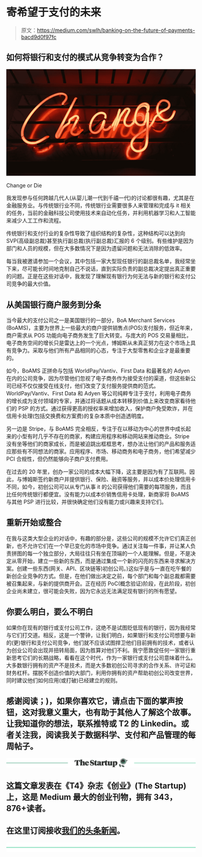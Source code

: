 # 寄希望于支付的未来

> 原文：<https://medium.com/swlh/banking-on-the-future-of-payments-bacd9d0f97fc>

## 如何将银行和支付的模式从竞争转变为合作？

![](img/38c313e999981e012280ff339fc9f228.png)

Change or Die

我发现参与任何跨越几代人(从婴儿潮一代到千禧一代)的讨论都很有趣，尤其是在金融服务业。与传统银行业不同，传统银行业需要很多人来管理和完成与 it 相关的任务，当前的金融科技公司使用技术来自动化任务，并利用机器学习和人工智能来减少人工工作和流程。

传统银行和支付行业的复杂性导致了组织结构的复杂性，这种结构可以达到向 SVP(高级副总裁)甚至执行副总裁(执行副总裁)汇报的 6 个级别。有些维护是因为部门和人员的规模，但在大多数情况下是因为遗留问题和无法消除的低效率。

每当我被邀请参加一个会议，其中包括一家大型现任银行的副总裁名单，我经常坐下来，尽可能长时间地克制自己不说话，直到实际负责的副总裁决定提出真正重要的问题。正是在这些对话中，我发现了理解现有银行为何无法与新的银行和支付公司竞争的最大价值。

## **从美国银行商户服务到分条**

当今最大的支付公司之一是美国银行的一部分，BoA Merchant Services (BoAMS)，主要为世界上一些最大的商户提供销售点(POS)支付服务，但近年来，商户需求从 POS 功能向电子商务发生了巨大转变。与庞大的 POS 交易量相比，电子商务空间的增长只是雷达上的一个光点，博姆斯从未真正努力在这个市场上具有竞争力。采取与他们所有产品相同的心态，专注于大型零售和企业才是最重要的。

如今，BoAMS 正拼命与包括 WorldPay/Vantiv、First Data 和最著名的 Adyen 在内的公司竞争，因为尽管他们忽视了电子商务作为接受支付的渠道，但这些新公司已经不仅仅接受在线支付，他们改变了支付服务提供商的范式。WorldPay/Vantiv、First Data 和 Adyen 等公司纯粹专注于支付，利用电子商务的增长成为支付领域的专家，并通过将话题从成本转移到价值上来改变商家看待他们的 PSP 的方式。通过获得更高的授权率来增加收入，保护商户免受欺诈，并在信用卡处理(包括交换费和方案费)的复杂本质中创造透明度。

另一边是 Stripe，与 BoAMS 完全相反，专注于在以移动为中心的世界中成长起来的小型有时几乎不存在的商家，构建应用程序和移动网站来推动商业。Stripe 没有坐等他们的商家成长，而是被迫跳出框框思考，想办法让他们的产品和服务适应那些有不同想法的商家。应用程序、市场、移动商务和电子商务，他们希望减少 PCI 合规性，但仍然能够向子商户支付费用。

在过去的 20 年里，创办一家公司的成本大幅下降，这主要是因为有了互联网。因此，与博姆斯签约新商户并提供银行、保险、融资等服务，并以成本价处理信用卡不同，如今，初创公司可以从专门从事 it 的公司获得他们需要的每项服务，而且比任何传统银行都便宜。没有能力以成本价销售信用卡处理，新商家将 BoAMS 与其他 PSP 进行比较，并很快确定他们没有能力或兴趣来支持它们。

## **重新开始或整合**

在我与这类大型企业的对话中，有趣的部分是，这些公司的规模不允许它们真正创新，也不允许它们在一个早已变化的市场中竞争。通过关注每一件事，并让某人负责拼图的每一个独立部分，大局往往只有坐在顶端的一个人能理解。但是，不是决定从零开始，建立一些新的东西，而是通过集成一个新的闪亮的东西来寻求解决方案。创建一些东西(网关、API、区块链等)初创公司。)这似乎是与一直在吃午餐的新创企业竞争的方式。但是，在他们做出决定之前，每个部门和每个副总裁都需要被召集起来，与新的提供商开会。正在经历 PoC(概念验证)阶段，在此阶段，初创企业尚未建立，很可能会失败，因为它永远无法满足现有银行的所有愿望。

## 你要么明白，要么不明白

如果你在现有的银行或支付公司工作，这绝不是试图贬低现有的银行，因为我经常与它们打交道。相反，这是一个警钟，让我们明白，如果银行和支付公司想要与新的(更)银行和支付公司竞争，他们就不应该试图捍卫他们目前拥有的技术，或者认为创业公司会出现并扭转局面，因为胜算对他们不利。我宁愿敦促任何一家银行重新思考它们的长期战略，看看在这个时代，作为一家银行或支付公司意味着什么。大多数银行拥有的资产不是技术，而是大多数初创公司寻求的合作关系、许可证和财务杠杆。摆脱不创造价值的大部门，利用你拥有的资产帮助初创公司改变世界，同时建议他们如何应用(或打破)已经建立的规则。

## 感谢阅读；)，如果你喜欢它，请点击下面的掌声按钮，这对我意义重大，也有助于其他人了解这个故事。让我知道你的想法，联系推特或 T2 的 Linkedin。或者关注我，阅读我关于数据科学、支付和产品管理的每周帖子。

[![](img/308a8d84fb9b2fab43d66c117fcc4bb4.png)](https://medium.com/swlh)

## 这篇文章发表在《T4》杂志《创业》(The Startup)上，这是 Medium 最大的创业刊物，拥有 343，876+读者。

## 在这里订阅接收[我们的头条新闻](http://growthsupply.com/the-startup-newsletter/)。

[![](img/b0164736ea17a63403e660de5dedf91a.png)](https://medium.com/swlh)